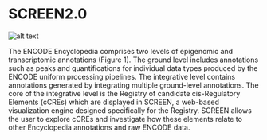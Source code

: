# SCREEN2.0

![alt text](https://screen.encodeproject.org/assets/about/images/figure1.png)

The ENCODE Encyclopedia comprises two levels of epigenomic and transcriptomic annotations (Figure 1). The ground level includes annotations such as peaks and quantifications for individual data types produced by the ENCODE uniform processing pipelines. The integrative level contains annotations generated by integrating multiple ground-level annotations. The core of the integrative level is the Registry of candidate cis-Regulatory Elements (cCREs) which are displayed in SCREEN, a web-based visualization engine designed specifically for the Registry. SCREEN allows the user to explore cCREs and investigate how these elements relate to other Encyclopedia annotations and raw ENCODE data.
